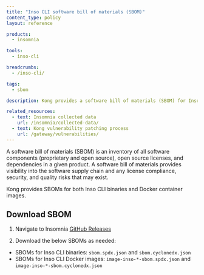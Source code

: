 ```yaml
---
title: "Inso CLI software bill of materials (SBOM)"
content_type: policy
layout: reference

products:
  - insomnia

tools:
  - inso-cli

breadcrumbs:
  - /inso-cli/

tags:
  - sbom

description: Kong provides a software bill of materials (SBOM) for Inso CLI.

related_resources:
  - text: Insomnia collected data
    url: /insomnia/collected-data/
  - text: Kong vulnerability patching process
    url: /gateway/vulnerabilities/
---
```


A software bill of materials (SBOM) is an inventory of all software components (proprietary and open source), open source licenses, and dependencies in a given product. A software bill of materials provides visibility into the software supply chain and any license compliance, security, and quality risks that may exist.

Kong provides SBOMs for both Inso CLI binaries and Docker container images.

## Download SBOM

1. Navigate to Insomnia [GitHub Releases](https://updates.insomnia.rest/downloads/release/latest?app=com.insomnia.inso&channel=stable)

2. Download the below SBOMs as needed:

* SBOMs for Inso CLI binaries: `sbom.spdx.json` and `sbom.cyclonedx.json`
* SBOMs for Inso CLI Docker images: `image-inso-*-sbom.spdx.json` and `image-inso-*-sbom.cyclonedx.json`
